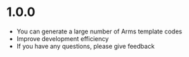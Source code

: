 # 1.0.0
- You can generate a large number of Arms template codes
- Improve development efficiency
- If you have any questions, please give feedback